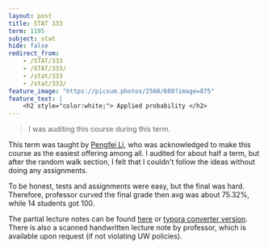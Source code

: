 ```yaml
---
layout: post
title: STAT 333
term: 1195
subject: stat
hide: false
redirect_from:
    - /STAT/333
    - /STAT/333/
    - /stat/333
    - /stat/333/
feature_image: "https://picsum.photos/2560/600?image=875"
feature_text: |
    <h2 style="color:white;"> Applied probability </h2>
---
```


 > I was auditing this course during this term.

This term was taught by [Pengfei Li](http://sas.uwaterloo.ca/~p4li/), who was acknowledged to make this course as the easiest offering among all. I audited for about half a term, but after the random walk section, I felt that I couldn't follow the ideas without doing any assignments.

To be honest, tests and assignments were easy, but the final was hard. Therefore, professor curved the final grade then avg was about 75.32%, while 14 students got 100.

The partial lecture notes can be found [here](/markdown/1195/stat333/) or [typora converter version](/markdown/1195/stat333_/). There is also a scanned handwritten lecture note by professor, which is available upon request (if not violating UW policies).
